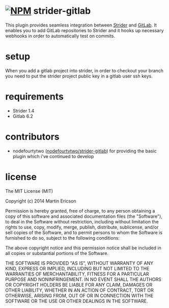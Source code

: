 [![NPM](https://nodei.co/npm/strider-gitlab.png?downloads=true&stars=true)](https://nodei.co/npm/strider-gitlab/)
strider-gitlab
==============
This plugin provides seamless integration between [Strider](https://github.com/Strider-CD/strider) and [GitLab](https://github.com/gitlabhq/gitlabhq). It enables
you to add GitLab repositories to Strider and it hooks up necessary webhooks in
order to automatically test on commits.

setup
=====
When you add a gitlab project into strider, in order to checkout your branch
you need to put the strider project public key in a gitlab user ssh keys.

requirements
============
  * Strider 1.4
  * Gitlab 6.2

contributors
============
  * nodefourtytwo ([nodefourtytwo/strider-gitlab](https://github.com/nodefourtytwo/strider-gitlab)) for providing the basic plugin which i've continued to develop

license
=======
The MIT License (MIT)

Copyright (c) 2014 Martin Ericson

Permission is hereby granted, free of charge, to any person obtaining a copy
of this software and associated documentation files (the "Software"), to deal
in the Software without restriction, including without limitation the rights
to use, copy, modify, merge, publish, distribute, sublicense, and/or sell
copies of the Software, and to permit persons to whom the Software is
furnished to do so, subject to the following conditions:

The above copyright notice and this permission notice shall be included in all
copies or substantial portions of the Software.

THE SOFTWARE IS PROVIDED "AS IS", WITHOUT WARRANTY OF ANY KIND, EXPRESS OR
IMPLIED, INCLUDING BUT NOT LIMITED TO THE WARRANTIES OF MERCHANTABILITY,
FITNESS FOR A PARTICULAR PURPOSE AND NONINFRINGEMENT. IN NO EVENT SHALL THE
AUTHORS OR COPYRIGHT HOLDERS BE LIABLE FOR ANY CLAIM, DAMAGES OR OTHER
LIABILITY, WHETHER IN AN ACTION OF CONTRACT, TORT OR OTHERWISE, ARISING FROM,
OUT OF OR IN CONNECTION WITH THE SOFTWARE OR THE USE OR OTHER DEALINGS IN THE
SOFTWARE.
